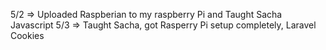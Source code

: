 5/2 => Uploaded Raspberian to my raspberry Pi and Taught Sacha Javascript
5/3 => Taught Sacha, got Rasperry Pi setup completely, Laravel Cookies
